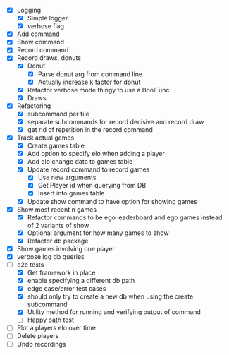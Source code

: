 - [x] Logging
    - [x] Simple logger
    - [x] verbose flag
- [x] Add command
- [x] Show command
- [x] Record command
- [x] Record draws, donuts
    - [x] Donut
        - [x] Parse donut arg from command line
        - [x] Actually increase k factor for donut
    - [x] Refactor verbose mode thingy to use a BoolFunc
    - [x] Draws
- [x] Refactoring
    - [x] subcommand per file
    - [x] separate subcommands for record decisive and record draw
    - [x] get rid of repetition in the record command
- [x] Track actual games
    - [x] Create games table
    - [x] Add option to specify elo when adding a player
    - [x] Add elo change data to games table
    - [x] Update record command to record games
        - [x] Use new arguments
        - [x] Get Player id when querying from DB
        - [x] Insert into games table
    - [x] Update show command to have option for showing games
- [x] Show most recent n games
    - [x] Refactor commands to be ego leaderboard and ego games instead of 2 variants of show
    - [x] Optional argument for how many games to show
    - [x] Refactor db package
- [x] Show games involving one player
- [x] verbose log db queries
- [ ] e2e tests
    - [x] Get framework in place
    - [x] enable specifying a different db path
    - [x] edge case/error test cases
    - [x] should only try to create a new db when using the create subcommand
    - [x] Utility method for running and verifying output of command
    - [ ] Happy path test
- [ ] Plot a players elo over time
- [ ] Delete players
- [ ] Undo recordings